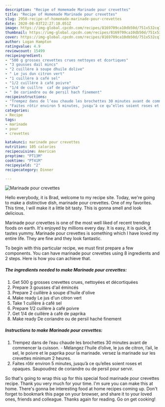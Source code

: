 ```yaml
---
description: "Recipe of Homemade Marinade pour crevettes"
title: "Recipe of Homemade Marinade pour crevettes"
slug: 2958-recipe-of-homemade-marinade-pour-crevettes
date: 2020-08-03T22:27:10.051Z
image: https://img-global.cpcdn.com/recipes/8169709ca10db50d/751x532cq70/marinade-pour-crevettes-photo-principale-de-la-recette.jpg
thumbnail: https://img-global.cpcdn.com/recipes/8169709ca10db50d/751x532cq70/marinade-pour-crevettes-photo-principale-de-la-recette.jpg
cover: https://img-global.cpcdn.com/recipes/8169709ca10db50d/751x532cq70/marinade-pour-crevettes-photo-principale-de-la-recette.jpg
author: Logan Hampton
ratingvalue: 4.9
reviewcount: 15499
recipeingredient:
- "500 g grosses crevettes crues nettoyes et dcortiques"
- "3 gousses dail mincs"
- "2 cuillère à soupe dhuile dolive"
- " Le jus dun citron vert"
- "1 cuillère à café sel"
- "1/2 cuillère à café poivre"
- "1/4 de cuillre  caf de paprika"
- " De coriandre ou de persil hach finement"
recipeinstructions:
- "Trempez dans de l’eau chaude les brochettes 30 minutes avant de commencer la cuisson. Mélangez l’huile d’olive, le jus de citron, l’ail, le sel, le poivre et le paprika pour la marinade. versez la marinade sur les crevettes minimum 2 heures."
- "Faites rôtir environ 5 minutes, jusqu’à ce qu’elles soient roses et opaques. Saupoudrez de coriandre ou de persil pour servir."
categories:
- Recipe
tags:
- marinade
- pour
- crevettes

katakunci: marinade pour crevettes 
nutrition: 105 calories
recipecuisine: American
preptime: "PT13M"
cooktime: "PT41M"
recipeyield: "2"
recipecategory: Dinner

---
```



![Marinade pour crevettes](https://img-global.cpcdn.com/recipes/8169709ca10db50d/751x532cq70/marinade-pour-crevettes-photo-principale-de-la-recette.jpg)

Hello everybody, it is Brad, welcome to my recipe site. Today, we're going to make a distinctive dish, marinade pour crevettes. One of my favorites. This time, I will make it a little bit tasty. This is gonna smell and look delicious.



Marinade pour crevettes is one of the most well liked of recent trending foods on earth. It's enjoyed by millions every day. It is easy, it is quick, it tastes yummy. Marinade pour crevettes is something which I have loved my entire life. They are fine and they look fantastic.


To begin with this particular recipe, we must first prepare a few components. You can have marinade pour crevettes using 8 ingredients and 2 steps. Here is how you can achieve that.

<!--inarticleads1-->

##### The ingredients needed to make Marinade pour crevettes:

1. Get 500 g grosses crevettes crues, nettoyées et décortiquées
1. Prepare 3 gousses d&#39;ail émincés
1. Prepare 2 cuillère à soupe d&#39;huile d&#39;olive
1. Make ready  Le jus d&#39;un citron vert
1. Take 1 cuillère à café sel
1. Prepare 1/2 cuillère à café poivre
1. Get 1/4 de cuillère à café de paprika
1. Make ready  De coriandre ou de persil haché finement




<!--inarticleads2-->

##### Instructions to make Marinade pour crevettes:

1. Trempez dans de l’eau chaude les brochettes 30 minutes avant de commencer la cuisson. - Mélangez l’huile d’olive, le jus de citron, l’ail, le sel, le poivre et le paprika pour la marinade. versez la marinade sur les crevettes minimum 2 heures.
1. Faites rôtir environ 5 minutes, jusqu’à ce qu’elles soient roses et opaques. Saupoudrez de coriandre ou de persil pour servir.




So that's going to wrap this up for this special food marinade pour crevettes recipe. Thank you very much for your time. I'm sure you can make this at home. There's gonna be interesting food at home recipes coming up. Don't forget to bookmark this page on your browser, and share it to your loved ones, friends and colleague. Thanks again for reading. Go on get cooking!
